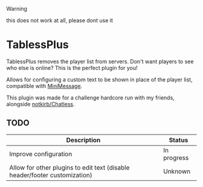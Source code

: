 > [!WARNING]  
> this does not work at all, please dont use it

# TablessPlus

TablessPlus removes the player list from servers. Don't want players to see who else is online? This is the perfect plugin for you!

Allows for configuring a custom text to be shown in place of the player list, compatible with [MiniMessage](https://webui.advntr.dev/).

This plugin was made for a challenge hardcore run with my friends, alongside [notkirb/Chatless](https://github.com/notkirb/Chatless).

## TODO

| Description | Status |
|-------------|--------|
|Improve configuration|In progress|
|Allow for other plugins to edit text (disable header/footer customization)|Unknown|
